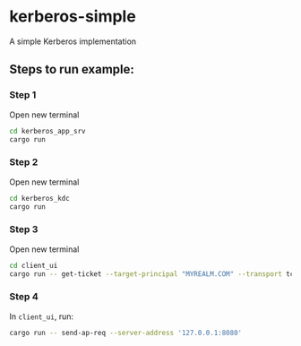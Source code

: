 # kerberos-simple

A simple Kerberos implementation

## Steps to run example:

### Step 1

Open new terminal

```bash
cd kerberos_app_srv
cargo run
```

### Step 2

Open new terminal

```bash
cd kerberos_kdc
cargo run
```

### Step 3

Open new terminal

```bash
cd client_ui
cargo run -- get-ticket --target-principal "MYREALM.COM" --transport tcp --target-realm "MYREALM.COM" --as-server-address "127.0.0.1:8088" --tgs-server-address "127.0.0.1:8089" --password 'uJV4sOr09XwCdIIjKjB7CV3zZdBmWVRt'
```

### Step 4

In `client_ui`, run:

```bash
cargo run -- send-ap-req --server-address '127.0.0.1:8080'
```
